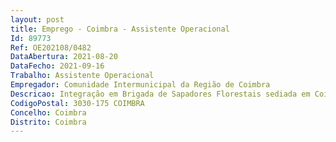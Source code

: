 ```yaml
--- 
layout: post
title: Emprego - Coimbra - Assistente Operacional
Id: 89773
Ref: OE202108/0482
DataAbertura: 2021-08-20
DataFecho: 2021-09-16
Trabalho: Assistente Operacional
Empregador: Comunidade Intermunicipal da Região de Coimbra
Descricao: Integração em Brigada de Sapadores Florestais sediada em Coimbra, para a realização das seguintes tarefas  silvicultura preventiva, na vertente da gestão de combustível florestal, com recurso a técnicas manuais, moto manuais, mecânicas ou fogo controlado, entre outras  manutenção e proteção de povoamentos florestais, no âmbito da gestão florestal e do controlo de agentes bióticos nocivos  silvicultura de caráter geral  manutenção e beneficiação de infraestruturas de defesa da floresta e de apoio à gestão florestal  sensibilização das populações para as normas de conduta em matéria de proteção florestal, nomeadamente no âmbito do uso do fogo, da limpeza das florestas e da fitossanidade  vigilância armada, primeira intervenção em incêndios florestais, apoio a operações de rescaldo e vigilância ativa pós rescaldo, no âmbito da proteção civil, sendo ainda um agente de proteção civil, nos termos da Lei de Bases da Proteção Civil, aprovada pela Lei n.º 27 2006, de 3 de julho, alterada e republicada pela Lei n.º 80 2015, de 3 de agosto, com missões de intervenção de proteção civil previstas em diretivas operacionais específicas da Autoridade Nacional de Emergência e Proteção Civil (ANEPC).
CodigoPostal: 3030-175 COIMBRA
Concelho: Coimbra
Distrito: Coimbra
--- 
```

